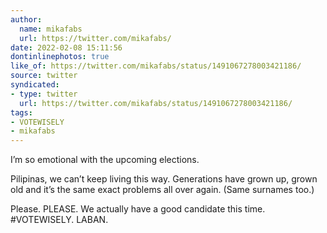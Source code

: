 ```yaml
---
author:
  name: mikafabs
  url: https://twitter.com/mikafabs/
date: 2022-02-08 15:11:56
dontinlinephotos: true
like_of: https://twitter.com/mikafabs/status/1491067278003421186/
source: twitter
syndicated:
- type: twitter
  url: https://twitter.com/mikafabs/status/1491067278003421186/
tags:
- VOTEWISELY
- mikafabs
---
```


I’m so emotional with the upcoming elections.



Pilipinas, we can’t keep living this way. Generations have grown up, grown old and it’s the same exact problems all over again. (Same surnames too.) 



Please. PLEASE. We actually have a good candidate this time. #VOTEWISELY. LABAN.